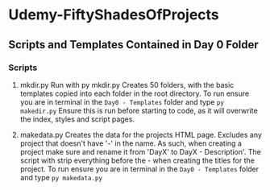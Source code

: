 # Udemy-FiftyShadesOfProjects

## Scripts and Templates Contained in Day 0 Folder

### Scripts

1. mkdir.py
Run with py mkdir.py
Creates 50 folders, with the basic templates copied into each folder in the root directory. 
To run ensure you are in terminal in the `Day0 - Templates` folder and type `py makedir.py`
Ensure this is run before starting to code, as it will overwrite the index, styles and script pages.


2. makedata.py
Creates the data for the projects HTML page. Excludes any project that doesn't have '-' in the name.
As such, when creating a project make sure and rename it from 'DayX' to DayX - Description'.
The script with strip everything before the - when creating the titles for the project.
To run ensure you are in terminal in the `Day0 - Templates` folder and type `py makedata.py`


